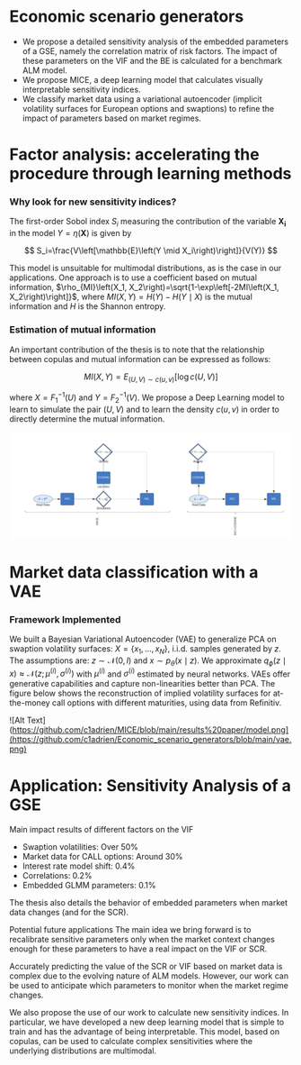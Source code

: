 # Economic scenario generators
- We propose a detailed sensitivity analysis of the embedded parameters of a GSE, namely the correlation matrix of risk factors. The impact of these parameters on the VIF and the BE is calculated for a benchmark ALM model.
- We propose MICE, a deep learning model that calculates visually interpretable sensitivity indices.
- We classify market data using a variational autoencoder (implicit volatility surfaces for European options and swaptions) to refine the impact of parameters based on market regimes.

# Factor analysis: accelerating the procedure through learning methods
### Why look for new sensitivity indices?  
The first-order Sobol index $S_i$ measuring the contribution of the variable $\mathbf{X}_{\mathbf{i}}$ in the model $Y=\eta(\mathbf{X})$ is given by

$$
S_i=\frac{V\left[\mathbb{E}\left(Y \mid X_i\right)\right]}{V(Y)}
$$

This model is unsuitable for multimodal distributions, as is the case in our applications. One approach is to use a coefficient based on mutual information, $\rho_{MI}\left(X_1, X_2\right)=\sqrt{1-\exp\left[-2MI\left(X_1, X_2\right)\right]}$, where $MI(X, Y)=H(Y)-H(Y \mid X)$ is the mutual information and $H$ is the Shannon entropy.

### Estimation of mutual information  
An important contribution of the thesis is to note that the relationship between copulas and mutual information can be expressed as follows:

$$
M I(X, Y) = E_{(U, V) \sim c(u, v)}[\log c(U, V)]
$$

where $X = F_1^{-1}(U)$ and $Y = F_2^{-1}(V)$. We propose a Deep Learning model to learn to simulate the pair $(U, V)$ and to learn the density $c(u, v)$ in order to directly determine the mutual information.

![Alt Text](https://github.com/c1adrien/MICE/blob/main/results%20paper/model.png)

# Market data classification with a VAE
### Framework Implemented
We built a Bayesian Variational Autoencoder (VAE) to generalize PCA on swaption volatility surfaces: $X=\{x_1, \ldots, x_N\}$, i.i.d. samples generated by $z$. The assumptions are: $z \sim \mathcal{N}(0, I)$ and $x \sim p_\theta(x \mid z)$. We approximate $q_\phi(z \mid x) \approx \mathcal{N}\left(z ; \mu^{(i)}, \sigma^{(i)}\right)$ with $\mu^{(i)}$ and $\sigma^{(i)}$ estimated by neural networks. VAEs offer generative capabilities and capture non-linearities better than PCA. The figure below shows the reconstruction of implied volatility surfaces for at-the-money call options with different maturities, using data from Refinitiv.

![Alt Text](https://github.com/c1adrien/MICE/blob/main/results%20paper/model.png](https://github.com/c1adrien/Economic_scenario_generators/blob/main/vae.png)

# Application: Sensitivity Analysis of a GSE

Main impact results of different factors on the VIF
- Swaption volatilities: Over 50%
- Market data for CALL options: Around 30%
- Interest rate model shift: 0.4%
- Correlations: 0.2%
- Embedded GLMM parameters: 0.1%

The thesis also details the behavior of embedded parameters when market data changes (and for the SCR).

Potential future applications
The main idea we bring forward is to recalibrate sensitive parameters only when the market context changes enough for these parameters to have a real impact on the VIF or SCR.

Accurately predicting the value of the SCR or VIF based on market data is complex due to the evolving nature of ALM models. However, our work can be used to anticipate which parameters to monitor when the market regime changes.

We also propose the use of our work to calculate new sensitivity indices. In particular, we have developed a new deep learning model that is simple to train and has the advantage of being interpretable. This model, based on copulas, can be used to calculate complex sensitivities where the underlying distributions are multimodal.
